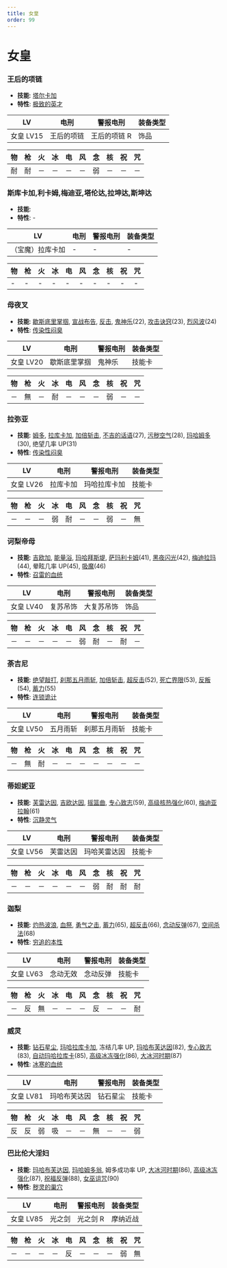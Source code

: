 ```yaml
---
title: 女皇
order: 99
---
```


# 女皇

### 王后的项链

- **技能**: [塔尔卡加](/skills/辅助#塔尔卡加)
- **特性**: [极致的英才](/特性#极致的英才)

| LV        | 电刑       | 警报电刑     | 装备类型 |
| --------- | ---------- | ------------ | -------- |
| 女皇 LV15 | 王后的项链 | 王后的项链 R | 饰品     |

| 物  | 枪  | 火  | 冰  | 电  | 风  | 念  | 核  | 祝  | 咒  |
| --- | --- | --- | --- | --- | --- | --- | --- | --- | --- |
| 耐  | 耐  | －  | －  | －  | －  | 弱  | －  | －  | －  |

### 斯库卡加,利卡姆,梅迪亚,塔伦达,拉坤达,斯坤达

- **技能**:
- **特性**: -

| LV               | 电刑 | 警报电刑 | 装备类型 |
| ---------------- | ---- | -------- | -------- |
| （宝魔）拉库卡加 | -    | -        | -        |

| 物  | 枪  | 火  | 冰  | 电  | 风  | 念  | 核  | 祝  | 咒  |
| --- | --- | --- | --- | --- | --- | --- | --- | --- | --- |
| -   | -   | -   | -   | -   | -   | -   | -   | -   | -   |

### 母夜叉

- **技能**: [歇斯底里掌掴](/skills/物理#歇斯底里掌掴), [宣战布告](/skills/异常#宣战布告), [反击](/skills/被动#反击), [鬼神乐](/skills/物理#鬼神乐)(22), [攻击诀窍](/skills/被动#攻击诀窍)(23), [烈风波](/skills/物理#烈风波)(24)
- **特性**: [传染性闷臭](/特性#传染性闷臭)

| LV        | 电刑         | 警报电刑 | 装备类型 |
| --------- | ------------ | -------- | -------- |
| 女皇 LV20 | 歇斯底里掌掴 | 鬼神乐   | 技能卡   |

| 物  | 枪  | 火  | 冰  | 电  | 风  | 念  | 核  | 祝  | 咒  |
| --- | --- | --- | --- | --- | --- | --- | --- | --- | --- |
| －  | 無  | －  | 耐  | －  | －  | －  | 弱  | －  | －  |

### 拉弥亚

- **技能**: [姆多](/skills/咒怨#姆多), [拉库卡加](/skills/辅助#拉库卡加), [加倍斩击](/skills/物理#加倍斩击), [不吉的话语](/skills/异常#不吉的话语)(27), [污秽空气](/skills/万能#污秽空气)(28), [玛哈姆多](/skills/咒怨#玛哈姆多)(30), 绝望几率 UP(31)
- **特性**: [传染性闷臭](/特性#传染性闷臭)

| LV        | 电刑     | 警报电刑     | 装备类型 |
| --------- | -------- | ------------ | -------- |
| 女皇 LV26 | 拉库卡加 | 玛哈拉库卡加 | 技能卡   |

| 物  | 枪  | 火  | 冰  | 电  | 风  | 念  | 核  | 祝  | 咒  |
| --- | --- | --- | --- | --- | --- | --- | --- | --- | --- |
| －  | －  | －  | 弱  | 耐  | －  | －  | 弱  | －  | 無  |

### 诃梨帝母

- **技能**: [吉欧加](/skills/电击#吉欧加), [能量浴](/skills/恢复#能量浴), [玛哈拜斯堤](/skills/恢复#玛哈拜斯堤), [萨玛利卡姆](/skills/恢复#萨玛利卡姆)(41), [黑夜闪光](/skills/异常#黑夜闪光)(42), [梅迪拉玛](/skills/恢复#梅迪拉玛)(44), 晕眩几率 UP(45), [吸魔](/skills/万能#吸魔)(46)
- **特性**: [召雷的血统](/特性#召雷的血统)

| LV        | 电刑     | 警报电刑   | 装备类型 |
| --------- | -------- | ---------- | -------- |
| 女皇 LV40 | 复苏吊饰 | 大复苏吊饰 | 饰品     |

| 物  | 枪  | 火  | 冰  | 电  | 风  | 念  | 核  | 祝  | 咒  |
| --- | --- | --- | --- | --- | --- | --- | --- | --- | --- |
| －  | －  | －  | －  | －  | 弱  | 耐  | －  | 耐  | －  |

### 荼吉尼

- **技能**: [绝望敲打](/skills/物理#绝望敲打), [刹那五月雨斩](/skills/物理#刹那五月雨斩), [加倍斩击](/skills/物理#加倍斩击), [超反击](/skills/被动#超反击)(52), [死亡界限](/skills/物理#死亡界限)(53), [反叛](/skills/辅助#反叛)(54), [蓄力](/skills/辅助#蓄力)(55)
- **特性**: [连锁诡计](/特性#连锁诡计)

| LV        | 电刑     | 警报电刑     | 装备类型 |
| --------- | -------- | ------------ | -------- |
| 女皇 LV50 | 五月雨斩 | 刹那五月雨斩 | 技能卡   |

| 物  | 枪  | 火  | 冰  | 电  | 风  | 念  | 核  | 祝  | 咒  |
| --- | --- | --- | --- | --- | --- | --- | --- | --- | --- |
| －  | 無  | 耐  | －  | －  | －  | －  | －  | －  | －  |

### 蒂妲妮亚

- **技能**: [芙雷达因](/skills/核热#芙雷达因), [吉欧达因](/skills/电击#吉欧达因), [摇篮曲](/skills/异常#摇篮曲), [专心致志](/skills/辅助#专心致志)(59), [高级核热强化](/skills/被动#高级核热强化)(60), [梅迪亚拉翰](/skills/恢复#梅迪亚拉翰)(61)
- **特性**: [沉静灵气](/特性#沉静灵气)

| LV        | 电刑     | 警报电刑     | 装备类型 |
| --------- | -------- | ------------ | -------- |
| 女皇 LV56 | 芙雷达因 | 玛哈芙雷达因 | 技能卡   |

| 物  | 枪  | 火  | 冰  | 电  | 风  | 念  | 核  | 祝  | 咒  |
| --- | --- | --- | --- | --- | --- | --- | --- | --- | --- |
| －  | －  | －  | －  | －  | －  | 弱  | 耐  | 耐  | 耐  |

### 迦梨

- **技能**: [灼热波浪](/skills/物理#灼热波浪), [血祭](/skills/物理#血祭), [勇气之击](/skills/物理#勇气之击), [蓄力](/skills/辅助#蓄力)(65), [超反击](/skills/被动#超反击)(66), [念动反弹](/skills/被动#念动反弹)(67), [空间杀法](/skills/物理#空间杀法)(68)
- **特性**: [穷追的本性](/特性#穷追的本性)

| LV        | 电刑     | 警报电刑 | 装备类型 |
| --------- | -------- | -------- | -------- |
| 女皇 LV63 | 念动无效 | 念动反弹 | 技能卡   |

| 物  | 枪  | 火  | 冰  | 电  | 风  | 念  | 核  | 祝  | 咒  |
| --- | --- | --- | --- | --- | --- | --- | --- | --- | --- |
| －  | 反  | 無  | －  | －  | －  | 反  | －  | －  | 耐  |

### 威灵

- **技能**: [钻石星尘](/skills/冰冻#钻石星尘), [玛哈拉库卡加](/skills/辅助#玛哈拉库卡加), 冻结几率 UP, [玛哈布芙达因](/skills/冰冻#玛哈布芙达因)(82), [专心致志](/skills/辅助#专心致志)(83), [自动玛哈拉库卡](/skills/被动#自动玛哈拉库卡)(85), [高级冰冻强化](/skills/被动#高级冰冻强化)(86), [大冰河时期](/skills/冰冻#大冰河时期)(87)
- **特性**: [冰寒的血统](/特性#冰寒的血统)

| LV        | 电刑         | 警报电刑 | 装备类型 |
| --------- | ------------ | -------- | -------- |
| 女皇 LV81 | 玛哈布芙达因 | 钻石星尘 | 技能卡   |

| 物  | 枪  | 火  | 冰  | 电  | 风  | 念  | 核  | 祝  | 咒  |
| --- | --- | --- | --- | --- | --- | --- | --- | --- | --- |
| 反  | 反  | 弱  | 吸  | －  | －  | 無  | －  | －  | 弱  |

### 巴比伦大淫妇

- **技能**: [玛哈布芙达因](/skills/冰冻#玛哈布芙达因), [玛哈姆多翁](/skills/咒怨#玛哈姆多翁), 姆多成功率 UP, [大冰河时期](/skills/冰冻#大冰河时期)(86), [高级冰冻强化](/skills/被动#高级冰冻强化)(87), [祝福反弹](/skills/被动#祝福反弹)(88), [女巫诅咒](/skills/辅助#女巫诅咒)(90)
- **特性**: [秽灵的巢穴](/特性#秽灵的巢穴)

| LV        | 电刑   | 警报电刑 | 装备类型 |
| --------- | ------ | -------- | -------- |
| 女皇 LV85 | 光之剑 | 光之剑 R | 摩纳近战 |

| 物  | 枪  | 火  | 冰  | 电  | 风  | 念  | 核  | 祝  | 咒  |
| --- | --- | --- | --- | --- | --- | --- | --- | --- | --- |
| －  | －  | －  | －  | 反  | －  | －  | －  | 弱  | 無  |
